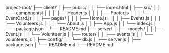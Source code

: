 project-root/
├── client/
│   ├── public/
│   │   └── index.html
│   ├── src/
│   │   ├── components/
│   │   │   ├── Header.js
│   │   │   ├── Footer.js
│   │   │   └── EventCard.js
│   │   ├── pages/
│   │   │   ├── Home.js
│   │   │   ├── Events.js
│   │   │   ├── Volunteers.js
│   │   │   └── About.js
│   │   ├── App.js
│   │   └── index.js
│   ├── package.json
│   └── README.md
├── server/
│   ├── models/
│   │   ├── Event.js
│   │   └── Volunteer.js
│   ├── routes/
│   │   ├── events.js
│   │   └── volunteers.js
│   ├── config/
│   │   └── db.js
│   ├── server.js
│   ├── package.json
│   └── README.md
└── README.md
